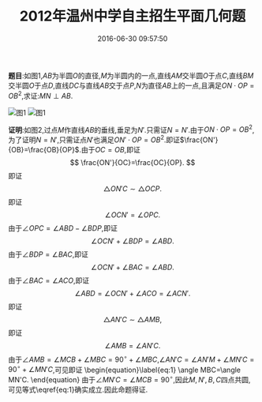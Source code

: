 ﻿---
title: 2012年温州中学自主招生平面几何题
date: 2016-06-30 09:57:50
categories:
- 数学
- 平面几何
tags:
- 平面几何
- 自主招生
- 反演变换

---
**题目**:如图1,$AB$为半圆$O$的直径,$M$为半圆内的一点,直线$AM$交半圆$O$于点$C$,直线$BM$交半圆$O$于点$D$,直线$DC$与直线$AB$交于点$P$,$N$为直径$AB$上的一点,且满足$ON\cdot OP=OB^2$,求证:$MN\perp AB$.

![图1](/img/2012年温州中学自主招生平面几何题-1.png)
![图1](/img/2012年温州中学自主招生平面几何题-2.png)

**证明**:如图2,过点$M$作直线$AB$的垂线,垂足为$N'$.只需证$N=N'$.由于$ON\cdot OP=OB^2$,为了证明$N=N'$,只需证点$N'$也满足$ON'\cdot OP=OB^2$.即证$\frac{ON'}{OB}=\frac{OB}{OP}$.由于$OC=OB$,即证
$$
\frac{ON'}{OC}=\frac{OC}{OP}.
$$
即证
$$
\triangle ON'C\sim\triangle OCP.
$$
即证
$$
\angle OCN'=\angle OPC.
$$
由于$\angle OPC=\angle ABD-\angle BDP$,即证
$$
\angle OCN'+\angle BDP=\angle ABD.
$$
由于$\angle BDP=\angle BAC$,即证
$$
\angle OCN'+\angle BAC=\angle ABD.
$$
由于$\angle BAC=\angle ACO$,即证
$$
\angle ABD=\angle OCN'+\angle ACO=\angle ACN'.
$$
即证
$$
\triangle AN'C\sim\triangle AMB,
$$
即证
$$
\angle AMB=\angle AN'C.
$$
由于$\angle AMB=\angle MCB+\angle MBC=90^{\circ}+\angle MBC$,$\angle AN'C=\angle AN'M+\angle MN'C=90^{\circ}+\angle MN'C$,可见即证
\begin{equation}\label{eq:1}
\angle MBC=\angle MN'C.
\end{equation}
由于$\angle MN'C=\angle MCB=90^{\circ}$,因此$M,N',B,C$四点共圆,可见等式\eqref{eq:1}确实成立.因此命题得证.